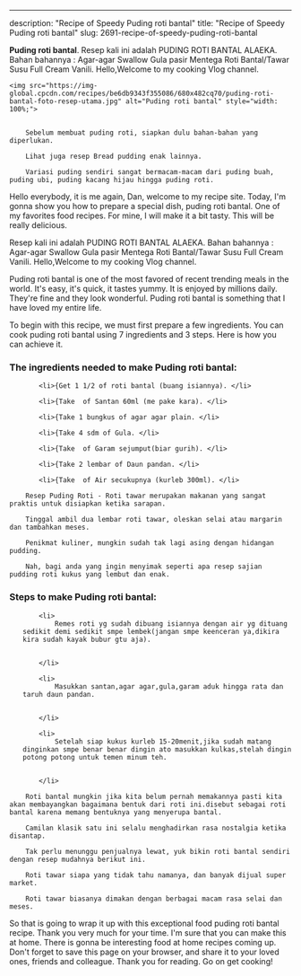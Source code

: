 ---
description: "Recipe of Speedy Puding roti bantal"
title: "Recipe of Speedy Puding roti bantal"
slug: 2691-recipe-of-speedy-puding-roti-bantal

<p>
	<strong>Puding roti bantal</strong>. 
	Resep kali ini adalah PUDING ROTI BANTAL ALAEKA. Bahan bahannya : Agar-agar Swallow Gula pasir Mentega Roti Bantal/Tawar Susu Full Cream Vanili. Hello,Welcome to my cooking Vlog channel.
</p>
<p>
	
	<img src="https://img-global.cpcdn.com/recipes/be6db9343f355086/680x482cq70/puding-roti-bantal-foto-resep-utama.jpg" alt="Puding roti bantal" style="width: 100%;">
	
	
		Sebelum membuat puding roti, siapkan dulu bahan-bahan yang diperlukan.
	
		Lihat juga resep Bread pudding enak lainnya.
	
		Variasi puding sendiri sangat bermacam-macam dari puding buah, puding ubi, puding kacang hijau hingga puding roti.
	
</p>
<p>
	Hello everybody, it is me again, Dan, welcome to my recipe site. Today, I'm gonna show you how to prepare a special dish, puding roti bantal. One of my favorites food recipes. For mine, I will make it a bit tasty. This will be really delicious.
</p>
	
<p>
	Resep kali ini adalah PUDING ROTI BANTAL ALAEKA. Bahan bahannya : Agar-agar Swallow Gula pasir Mentega Roti Bantal/Tawar Susu Full Cream Vanili. Hello,Welcome to my cooking Vlog channel.
</p>
<p>
	Puding roti bantal is one of the most favored of recent trending meals in the world. It's easy, it's quick, it tastes yummy. It is enjoyed by millions daily. They're fine and they look wonderful. Puding roti bantal is something that I have loved my entire life.
</p>

<p>
To begin with this recipe, we must first prepare a few ingredients. You can cook puding roti bantal using 7 ingredients and 3 steps. Here is how you can achieve it.
</p>

<h3>The ingredients needed to make Puding roti bantal:</h3>

<ol>
	
		<li>{Get 1 1/2 of roti bantal (buang isiannya). </li>
	
		<li>{Take  of Santan 60ml (me pake kara). </li>
	
		<li>{Take 1 bungkus of agar agar plain. </li>
	
		<li>{Take 4 sdm of Gula. </li>
	
		<li>{Take  of Garam sejumput(biar gurih). </li>
	
		<li>{Take 2 lembar of Daun pandan. </li>
	
		<li>{Take  of Air secukupnya (kurleb 300ml). </li>
	
</ol>
<p>
	
		Resep Puding Roti - Roti tawar merupakan makanan yang sangat praktis untuk disiapkan ketika sarapan.
	
		Tinggal ambil dua lembar roti tawar, oleskan selai atau margarin dan tambahkan meses.
	
		Penikmat kuliner, mungkin sudah tak lagi asing dengan hidangan pudding.
	
		Nah, bagi anda yang ingin menyimak seperti apa resep sajian pudding roti kukus yang lembut dan enak.
	
</p>

<h3>Steps to make Puding roti bantal:</h3>

<ol>
	
		<li>
			Remes roti yg sudah dibuang isiannya dengan air yg dituang sedikit demi sedikit smpe lembek(jangan smpe keenceran ya,dikira kira sudah kayak bubur gtu aja).
			
			
		</li>
	
		<li>
			Masukkan santan,agar agar,gula,garam aduk hingga rata dan taruh daun pandan.
			
			
		</li>
	
		<li>
			Setelah siap kukus kurleb 15-20menit,jika sudah matang dinginkan smpe benar benar dingin ato masukkan kulkas,stelah dingin potong potong untuk temen minum teh.
			
			
		</li>
	
</ol>

<p>
	
		Roti bantal mungkin jika kita belum pernah memakannya pasti kita akan membayangkan bagaimana bentuk dari roti ini.disebut sebagai roti bantal karena memang bentuknya yang menyerupa bantal.
	
		Camilan klasik satu ini selalu menghadirkan rasa nostalgia ketika disantap.
	
		Tak perlu menunggu penjualnya lewat, yuk bikin roti bantal sendiri dengan resep mudahnya berikut ini.
	
		Roti tawar siapa yang tidak tahu namanya, dan banyak dijual super market.
	
		Roti tawar biasanya dimakan dengan berbagai macam rasa selai dan meses.
	
</p>

<p>
	So that is going to wrap it up with this exceptional food puding roti bantal recipe. Thank you very much for your time. I'm sure that you can make this at home. There is gonna be interesting food at home recipes coming up. Don't forget to save this page on your browser, and share it to your loved ones, friends and colleague. Thank you for reading. Go on get cooking!
</p>
